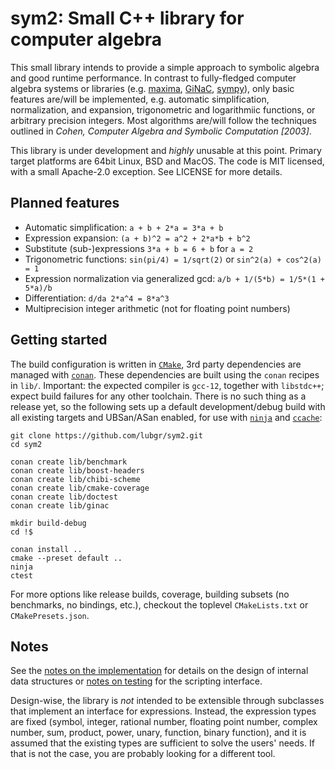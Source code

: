 # sym2: Small C++ library for computer algebra

This small library intends to provide a simple approach to symbolic algebra and good runtime
performance. In contrast to fully-fledged computer algebra systems or libraries (e.g.
[maxima](https://maxima.sourceforge.io/), [GiNaC](https://ginac.de/),
[sympy](https://www.sympy.org/en/index.html)), only basic features are/will be implemented, e.g.
automatic simplification, normalization, and expansion, trigonometric and logarithmiic functions, or
arbitrary precision integers. Most algorithms are/will follow the techniques outlined in _Cohen,
Computer Algebra and Symbolic Computation [2003]_.

This library is under development and _highly_ unusable at this point. Primary target platforms are
64bit Linux, BSD and MacOS. The code is MIT licensed, with a small Apache-2.0 exception. See LICENSE
for more details.

## Planned features

- Automatic simplification: `a + b + 2*a = 3*a + b`
- Expression expansion: `(a + b)^2 = a^2 + 2*a*b + b^2`
- Substitute (sub-)expressions `3*a + b = 6 + b` for `a = 2`
- Trigonometric functions: `sin(pi/4) = 1/sqrt(2)` or `sin^2(a) + cos^2(a) = 1`
- Expression normalization via generalized gcd: `a/b + 1/(5*b) = 1/5*(1 + 5*a)/b`
- Differentiation: `d/da 2*a^4 = 8*a^3`
- Multiprecision integer arithmetic (not for floating point numbers)

## Getting started

The build configuration is written in [`CMake`](https://cmake.org/), 3rd party dependencies are
managed with [`conan`](https://conan.io/). These dependencies are built using the `conan` recipes in
`lib/`. Important: the expected compiler is `gcc-12`, together with `libstdc++`; expect build
failures for any other toolchain. There is no such thing as a release yet, so the following sets up
a default development/debug build with all existing targets and UBSan/ASan enabled, for use with
[`ninja`](https://ninja-build.org/) and [`ccache`](https://ccache.dev/):
```
git clone https://github.com/lubgr/sym2.git
cd sym2

conan create lib/benchmark
conan create lib/boost-headers
conan create lib/chibi-scheme
conan create lib/cmake-coverage
conan create lib/doctest
conan create lib/ginac

mkdir build-debug
cd !$

conan install ..
cmake --preset default ..
ninja
ctest
```
For more options like release builds, coverage, building subsets (no benchmarks, no bindings, etc.),
checkout the toplevel `CMakeLists.txt` or `CMakePresets.json`.

## Notes

See the [notes on the implementation](docs/implementation.md) for details on the design of internal
data structures or [notes on testing](docs/testing.md) for the scripting interface.

Design-wise, the library is _not_ intended to be extensible through subclasses that implement an
interface for expressions. Instead, the expression types are fixed (symbol, integer, rational
number, floating point number, complex number, sum, product, power, unary, function, binary
function), and it is assumed that the existing types are sufficient to solve the users' needs. If
that is not the case, you are probably looking for a different tool.
